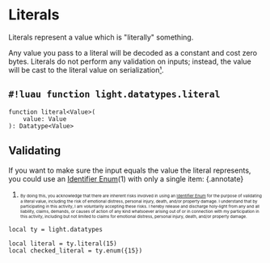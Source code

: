 # Literals

Literals represent a value which is "literally" something.

Any value you pass to a literal will be decoded as a constant and cost zero bytes. Literals do not perform any
validation on inputs; instead, the value will be cast to the literal value on serialization[¹](#validating).

## `#!luau function light.datatypes.literal`

```luau title='<!-- client --> <!-- server --> <!-- shared --> <!-- sync -->'
function literal<Value>(
    value: Value
): Datatype<Value>
```

## Validating

If you want to make sure the input equals the value the literal represents, you could use an
[Identifier Enum](./enums.md#identifier-enums)(1) with only a single item:
{.annotate}

1. <small><small><small>By doing this, you acknowledge that there are inherent risks involved in using an
[Identifier Enum](./enums.md#identifier-enums) for the purpose of validating a literal value, including the risk of
emotional distress, personal injury, death, and/or property damage. I understand that by participating in this
activity, I am voluntarily accepting these risks. I hereby release and discharge holy-light from any and all
liability, claims, demands, or causes of action of any kind whatsoever arising out of or in connection with my
participation in this activity, including but not limited to claims for emotional distress, personal injury, death,
and/or property damage.</small></small></small>

```luau
local ty = light.datatypes

local literal = ty.literal(15)
local checked_literal = ty.enum({15})
```
